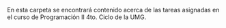En esta carpeta se encontrará contenido acerca de las tareas asignadas en el curso de Programación II 4to. Ciclo de la UMG. 
